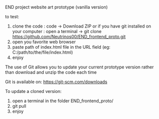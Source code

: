 END project website art prototype (vanilla version)

to test:

1. clone the code : code -> Download ZIP
   or if you have git installed on your computer : open a terminal -> git clone https://github.com/Neutrinos00/END_frontend_proto.git
2. open you favorite web browser
3. paste path of index.html file in the URL field (eg: C:/path/to/the/file/index.html)
4. enjoy

The use of Git allows you to update your current prototype version rather than download and unzip the code each time

Git is available on: https://git-scm.com/downloads

To update a cloned version:

1. open a terminal in the folder END_frontend_proto/
2. git pull
3. enjoy
